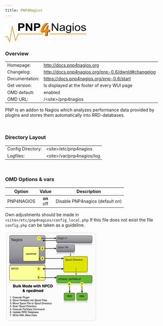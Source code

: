 ```yaml
---
title: PNP4Nagios
---
```

<style>
  thead th:empty {
    border: thin solid red !important;
    display: none;
  }
</style>
![](logo.jpg)
### Overview

|||
|---|---|
|Homepage:|http://docs.pnp4nagios.org|
|Changelog:|http://docs.pnp4nagios.org/pnp-0.6/dwnld#changelog|
|Documentation:|https://docs.pnp4nagios.org/pnp-0.6/start|
|Get version:|Is displayed at the footer of every WUI page|
|OMD default:|enabled|
|OMD URL:|/&lt;site&gt;/pnp4nagios|

PNP is an addon to Nagios which analyzes performance data provided by plugins and stores them automatically into RRD-databases.

&#x205F;
### Directory Layout

|||
|---|---|
|Config Directory:|&lt;site&gt;/etc/pnp4nagios|
|Logfiles:|&lt;site&gt;/var/pnp4nagios/log|

&#x205F;
### OMD Options & vars
| Option | Value | Description |
| ------ |:-----:| ----------- |
| PNP4NAGIOS | **on** <br> off | Disable PNP4nagios (default on) |

Own adjustments should be made in `<site>/etc/pnp4nagios/config_local.php` If this file does not exist the file `config.php` can be taken as a guideline.

![Png](modes.png)